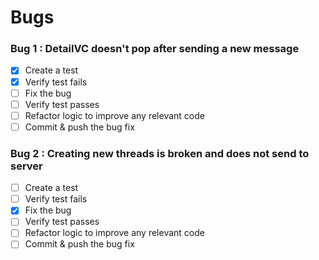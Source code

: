 #  Bugs

### Bug 1 : DetailVC doesn't pop after sending a new message
- [x] Create a test
- [x] Verify test fails
- [ ] Fix the bug
- [ ] Verify test passes
- [ ] Refactor logic to improve any relevant code
- [ ] Commit & push the bug fix

### Bug 2 : Creating new threads is broken and does not send to server
- [ ] Create a test
- [ ] Verify test fails
- [x] Fix the bug
- [ ] Verify test passes
- [ ] Refactor logic to improve any relevant code
- [ ] Commit & push the bug fix
